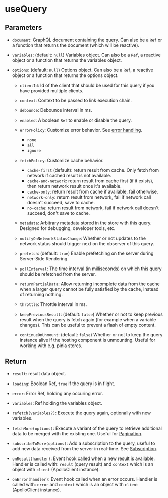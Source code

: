 # useQuery

## Parameters

- `document`: GraphQL document containing the query. Can also be a `Ref` or a function that returns the document (which will be reactive).

- `variables`: (default: `null`) Variables object. Can also be a `Ref`, a reactive object or a function that returns the variables object.

- `options`: (default: `null`) Options object. Can also be a `Ref`, a reactive object or a function that returns the options object.

  - `clientId`: Id of the client that should be used for this query if you have provided multiple clients.

  - `context`: Context to be passed to link execution chain.

  - `debounce`: Debounce interval in ms.

  - `enabled`: A boolean `Ref` to enable or disable the query.

  - `errorPolicy`: Customize error behavior. See [error handling](../guide-composable/error-handling).
    - `none`
    - `all`
    - `ignore`

  - `fetchPolicy`: Customize cache behavior.
    - `cache-first` (default): return result from cache. Only fetch from network if cached result is not available.
    - `cache-and-network`: return result from cache first (if it exists), then return network result once it's available.
    - `cache-only`: return result from cache if available, fail otherwise.
    - `network-only`: return result from network, fail if network call doesn't succeed, save to cache.
    - `no-cache`: return result from network, fail if network call doesn't succeed, don't save to cache.

  - `metadata`: Arbitrary metadata stored in the store with this query. Designed for debugging, developer tools, etc.

  - `notifyOnNetworkStatusChange`: Whether or not updates to the network status should trigger next on the observer of this query.

  - `prefetch`: (default: `true`) Enable prefetching on the server during Server-Side Rendering.

  - `pollInterval`: The time interval (in milliseconds) on which this query should be refetched from the server.

  - `returnPartialData`: Allow returning incomplete data from the cache when a larger query cannot be fully satisfied by the cache, instead of returning nothing.

  - `throttle`: Throttle interval in ms.

  - `keepPreviousResult`: (default: `false`) Whether or not to keep previous result when the query is fetch again (for example when a variable changes). This can be useful to prevent a flash of empty content.

  - `continueOnUnmount`: (default: `false`) Whether or not to keep the query instance alive if the hosting component is unmounting. Useful for working with e.g. pinia stores.

## Return

- `result`: result data object.

- `loading`: Boolean Ref, `true` if the query is in flight.

- `error`: Error Ref, holding any occuring error.

- `variables`: Ref holding the variables object.

- `refetch(variables?)`: Execute the query again, optionally with new variables.

- `fetchMore(options)`: Execute a variant of the query to retrieve additional data to be merged with the existing one. Useful for [Pagination](../guide-composable/pagination).

- `subscribeToMore(options)`: Add a subscription to the query, useful to add new data received from the server in real-time. See [Subscription](../guide-composable/subscription#subscribetomore).

- `onResult(handler)`: Event hook called when a new result is available. Handler is called with: `result` (query result) and `context` which is an object with `client` (ApolloClient instance).

- `onError(handler)`: Event hook called when an error occurs. Handler is called with: `error` and `context` which is an object with `client` (ApolloClient instance).

